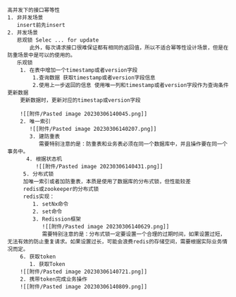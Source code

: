 	高并发下的接口幂等性
	1. 非并发场景
	   insert前先insert
	2. 并发场景
	   悲观锁 Selec ... for update
		   此外，每次请求接口很难保证都有相同的返回值，所以不适合幂等性设计场景，但是在防重场景中是可以的使用的。
	   乐观锁 
		1. 在表中增加一个timestamp或者version字段
			1.查询数据 获取timestamp或者version字段信息
			2.使用上一步返回的信息 使用唯一列和timestamp或者version字段作为查询条件更新数据
		更新数据时，更新对应的timestap或version字段
		
		![[附件/Pasted image 20230306140045.png]]
		2. 唯一索引
		   ![[附件/Pasted image 20230306140207.png]]
		   3. 建防重表
		      需要特别注意的是：防重表和业务表必须在同一个数据库中，并且操作要在同一个事务中。
		  4. 根据状态机
		     ![[附件/Pasted image 20230306140431.png]]
		 5. 分布式锁
		 加唯一索引或者加防重表，本质是使用了数据库的分布式锁，但性能较差
		 redis或zookeeper的分布式锁
		 redis实现：
			1. setNx命令
			2. set命令
			3. Redission框架
			   ![[附件/Pasted image 20230306140629.png]]
			   需要特别注意的是：分布式锁一定要设置一个合理的过期时间，如果设置过短，无法有效的防止重复请求。如果设置过长，可能会浪费redis的存储空间，需要根据实际业务情况而定。
		6. 获取token
		   1. 获取Token
		![[附件/Pasted image 20230306140721.png]]
		2. 携带token完成业务操作
		![[附件/Pasted image 20230306140809.png]]